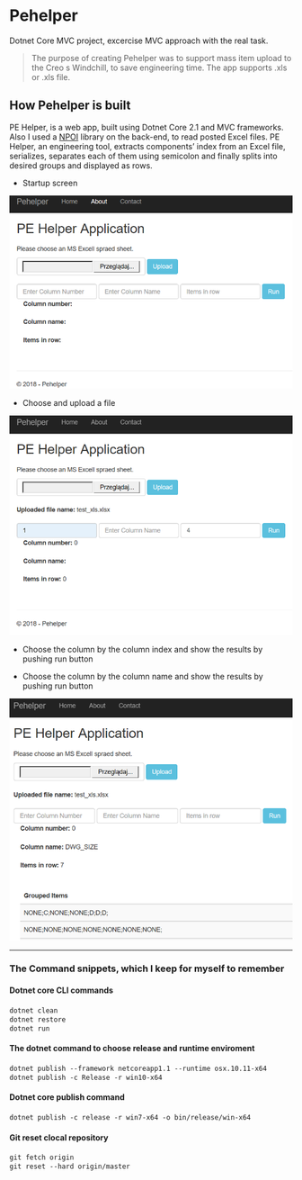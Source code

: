# Pehelper

Dotnet Core MVC project, excercise MVC approach with the real task.

>The purpose of creating Pehelper was to support mass item upload to the Creo
s Windchill, to save engineering time. The app supports .xls or .xls file. 

## How Pehelper is built

PE Helper, is a web app, built using Dotnet Core 2.1 and MVC frameworks. Also I used a [NPOI](https://github.com/dotnetcore/NPOI) library on the back-end, to read posted Excel files. PE Helper, an engineering tool, extracts components’ index from an Excel file, serializes, separates each of them using semicolon and finally splits into desired groups and displayed as rows.

- Startup screen

![Startup screen](https://github.com/LuczynskiDar/Pehelper/blob/nocookie/Img/pehelper_clean.PNG) 

- Choose and upload a file

![upload a file](https://github.com/LuczynskiDar/Pehelper/blob/nocookie/Img/pehelper_uploaded.PNG)

- Choose the column by the column index and show the results by pushing run button

- Choose the column by the column name and show the results by pushing run button

![run column](https://github.com/LuczynskiDar/Pehelper/blob/nocookie/Img/pehelper_run_column.PNG)

---

### The Command snippets, which I keep for myself to remember

#### Dotnet core CLI commands

``` dotnet core
dotnet clean
dotnet restore
dotnet run
```

#### The dotnet command to choose release and runtime enviroment

``` dotnet core
dotnet publish --framework netcoreapp1.1 --runtime osx.10.11-x64
dotnet publish -c Release -r win10-x64
```

#### Dotnet core publish command

``` dotnet core
dotnet publish -c release -r win7-x64 -o bin/release/win-x64
```

#### Git reset clocal repository

``` git reset
git fetch origin
git reset --hard origin/master
```